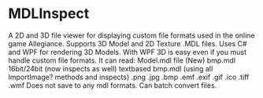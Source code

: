 MDLInspect
==========

A 2D and 3D file viewer for displaying custom file formats used in the online game Allegiance. Supports 3D Model and 2D Texture .MDL files.  Uses C# and WPF for rendering 3D Models. With WPF 3D is easy even if you must handle custom file formats.  It can read: Model.mdl file (New) bmp.mdl 16bit/24bit (now inspects as well) textbased bmp.mdl (using all ImportImage? methods and inspects) .png .jpg .bmp .emf .exif .gif .ico .tiff .wmf  Does not save to any mdl formats. Can batch convert files.
